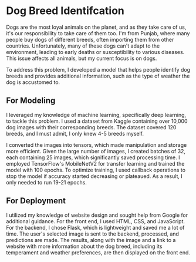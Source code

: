 # Dog Breed Identifcation

Dogs are the most loyal animals on the planet, and as they take care of us, it's our responsibility to take care of them too. I'm from Punjab, where many people buy dogs of different breeds, often importing them from other countries. Unfortunately, many of these dogs can't adapt to the environment, leading to early deaths or susceptibility to various diseases. This issue affects all animals, but my current focus is on dogs.

To address this problem, I developed a model that helps people identify dog breeds and provides additional information, such as the type of weather the dog is accustomed to.

## For Modeling
I leveraged my knowledge of machine learning, specifically deep learning, to tackle this problem. I used a dataset from Kaggle containing over 10,000 dog images with their corresponding breeds. The dataset covered 120 breeds, and I must admit, I only knew 4-5 breeds myself.

I converted the images into tensors, which made manipulation and storage more efficient. Given the large number of images, I created batches of 32, each containing 25 images, which significantly saved processing time. I employed TensorFlow's MobileNetV2 for transfer learning and trained the model with 100 epochs. To optimize training, I used callback operations to stop the model if accuracy started decreasing or plateaued. As a result, I only needed to run 19-21 epochs.

## For Deployment
I utilized my knowledge of website design and sought help from Google for additional guidance. For the front end, I used HTML, CSS, and JavaScript. For the backend, I chose Flask, which is lightweight and saved me a lot of time. The user's selected image is sent to the backend, processed, and predictions are made. The results, along with the image and a link to a website with more information about the dog breed, including its temperament and weather preferences, are then displayed on the front end.
